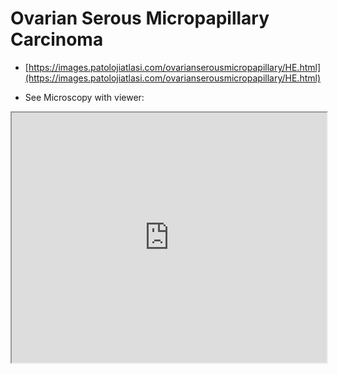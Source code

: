 # Ovarian Serous Micropapillary Carcinoma

- [https://images.patolojiatlasi.com/ovarianserousmicropapillary/HE.html](https://images.patolojiatlasi.com/ovarianserousmicropapillary/HE.html)

- See Microscopy with viewer: 

<iframe src="https://images.patolojiatlasi.com/ovarianserousmicropapillary/HE.html" width="100%" height="400px"></iframe>
